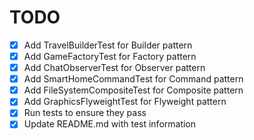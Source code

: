 # TODO

- [x] Add TravelBuilderTest for Builder pattern
- [x] Add GameFactoryTest for Factory pattern
- [x] Add ChatObserverTest for Observer pattern
- [x] Add SmartHomeCommandTest for Command pattern
- [x] Add FileSystemCompositeTest for Composite pattern
- [x] Add GraphicsFlyweightTest for Flyweight pattern
- [x] Run tests to ensure they pass
- [x] Update README.md with test information
